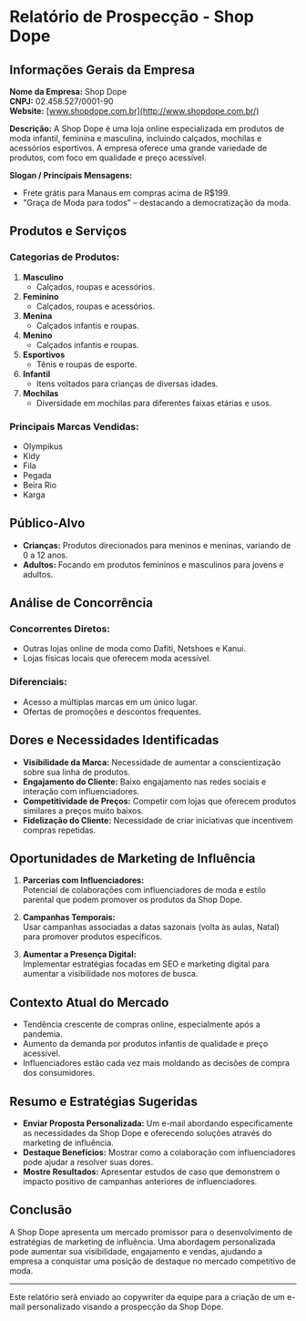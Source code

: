 # Relatório de Prospecção - Shop Dope

## Informações Gerais da Empresa
**Nome da Empresa:** Shop Dope  
**CNPJ:** 02.458.527/0001-90  
**Website:** [www.shopdope.com.br](http://www.shopdope.com.br/)  

**Descrição:** A Shop Dope é uma loja online especializada em produtos de moda infantil, feminina e masculina, incluindo calçados, mochilas e acessórios esportivos. A empresa oferece uma grande variedade de produtos, com foco em qualidade e preço acessível.

**Slogan / Principais Mensagens:**
- Frete grátis para Manaus em compras acima de R$199.
- "Graça de Moda para todos" – destacando a democratização da moda.

## Produtos e Serviços
### Categorias de Produtos:
1. **Masculino**
   - Calçados, roupas e acessórios.
2. **Feminino**
   - Calçados, roupas e acessórios.
3. **Menina**
   - Calçados infantis e roupas.
4. **Menino**
   - Calçados infantis e roupas.
5. **Esportivos**
   - Tênis e roupas de esporte.
6. **Infantil**
   - Itens voltados para crianças de diversas idades.
7. **Mochilas**
   - Diversidade em mochilas para diferentes faixas etárias e usos.

### Principais Marcas Vendidas:
- Olympikus
- Kidy
- Fila
- Pegada
- Beira Rio
- Karga

## Público-Alvo
- **Crianças:** Produtos direcionados para meninos e meninas, variando de 0 a 12 anos.
- **Adultos:** Focando em produtos femininos e masculinos para jovens e adultos.

## Análise de Concorrência
### Concorrentes Diretos:
- Outras lojas online de moda como Dafiti, Netshoes e Kanui.
- Lojas físicas locais que oferecem moda acessível.

### Diferenciais:
- Acesso a múltiplas marcas em um único lugar.
- Ofertas de promoções e descontos frequentes.

## Dores e Necessidades Identificadas
- **Visibilidade da Marca:** Necessidade de aumentar a conscientização sobre sua linha de produtos.
- **Engajamento do Cliente:** Baixo engajamento nas redes sociais e interação com influenciadores.
- **Competitividade de Preços:** Competir com lojas que oferecem produtos similares a preços muito baixos.
- **Fidelização do Cliente:** Necessidade de criar iniciativas que incentivem compras repetidas.

## Oportunidades de Marketing de Influência
1. **Parcerias com Influenciadores:**  
   Potencial de colaborações com influenciadores de moda e estilo parental que podem promover os produtos da Shop Dope.
   
2. **Campanhas Temporais:**  
   Usar campanhas associadas a datas sazonais (volta às aulas, Natal) para promover produtos específicos.
   
3. **Aumentar a Presença Digital:**  
   Implementar estratégias focadas em SEO e marketing digital para aumentar a visibilidade nos motores de busca.

## Contexto Atual do Mercado
- Tendência crescente de compras online, especialmente após a pandemia.
- Aumento da demanda por produtos infantis de qualidade e preço acessível.
- Influenciadores estão cada vez mais moldando as decisões de compra dos consumidores.

## Resumo e Estratégias Sugeridas
- **Enviar Proposta Personalizada:** Um e-mail abordando especificamente as necessidades da Shop Dope e oferecendo soluções através do marketing de influência.
- **Destaque Benefícios:** Mostrar como a colaboração com influenciadores pode ajudar a resolver suas dores.
- **Mostre Resultados:** Apresentar estudos de caso que demonstrem o impacto positivo de campanhas anteriores de influenciadores.

## Conclusão
A Shop Dope apresenta um mercado promissor para o desenvolvimento de estratégias de marketing de influência. Uma abordagem personalizada pode aumentar sua visibilidade, engajamento e vendas, ajudando a empresa a conquistar uma posição de destaque no mercado competitivo de moda.

---

Este relatório será enviado ao copywriter da equipe para a criação de um e-mail personalizado visando a prospecção da Shop Dope.